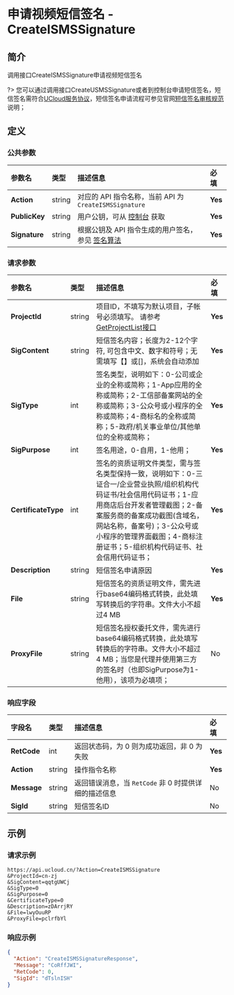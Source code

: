 # 申请视频短信签名 - CreateISMSSignature

## 简介

调用接口CreateISMSSignature申请视频短信签名

?> 您可以通过调用接口CreateUSMSSignature或者到控制台申请短信签名，短信签名需符合[UCloud服务协议](https://docs.ucloud.cn/management_monitor/usms/introduction/service_level)，短信签名申请流程可参见官网[短信签名审核规范](https://docs.ucloud.cn/management_monitor/usms/introduction/2005/2103)说明；







## 定义

### 公共参数

| 参数名 | 类型 | 描述信息 | 必填 |
|:---|:---|:---|:---|
| **Action**     | string  | 对应的 API 指令名称，当前 API 为 `CreateISMSSignature`                        | **Yes** |
| **PublicKey**  | string  | 用户公钥，可从 [控制台](https://console.ucloud.cn/uapi/apikey) 获取                                             | **Yes** |
| **Signature**  | string  | 根据公钥及 API 指令生成的用户签名，参见 [签名算法](api/summary/signature.md)  | **Yes** |

### 请求参数

| 参数名 | 类型 | 描述信息 | 必填 |
|:---|:---|:---|:---|
| **ProjectId** | string | 项目ID，不填写为默认项目，子帐号必须填写。 请参考[GetProjectList接口](https://docs.ucloud.cn/api/summary/get_project_list) |**Yes**|
| **SigContent** | string | 短信签名内容；长度为2-12个字符, 可包含中文、数字和符号；无需填写【】或[]，系统会自动添加 |**Yes**|
| **SigType** | int | 签名类型，说明如下：0-公司或企业的全称或简称；1-App应用的全称或简称；2-工信部备案网站的全称或简称；3-公众号或小程序的全称或简称；4-商标名的全称或简称；5-政府/机关事业单位/其他单位的全称或简称； |**Yes**|
| **SigPurpose** | int | 签名用途，0-自用，1-他用； |**Yes**|
| **CertificateType** | int | 签名的资质证明文件类型，需与签名类型保持一致，说明如下：0-三证合一/企业营业执照/组织机构代码证书/社会信用代码证书；1-应用商店后台开发者管理截图；2-备案服务商的备案成功截图(含域名，网站名称，备案号)；3-公众号或小程序的管理界面截图；4-商标注册证书；5-组织机构代码证书、社会信用代码证书； |**Yes**|
| **Description** | string | 短信签名申请原因 |**Yes**|
| **File** | string | 短信签名的资质证明文件，需先进行base64编码格式转换，此处填写转换后的字符串。文件大小不超过4 MB |**Yes**|
| **ProxyFile** | string | 短信签名授权委托文件，需先进行base64编码格式转换，此处填写转换后的字符串。文件大小不超过4 MB；当您是代理并使用第三方的签名时（也即SigPurpose为1-他用），该项为必填项； |No|

### 响应字段

| 字段名 | 类型 | 描述信息 | 必填 |
|:---|:---|:---|:---|
| **RetCode** | int | 返回状态码，为 0 则为成功返回，非 0 为失败 |**Yes**|
| **Action** | string | 操作指令名称 |**Yes**|
| **Message** | string | 返回错误消息，当 `RetCode` 非 0 时提供详细的描述信息 |No|
| **SigId** | string | 短信签名ID |No|




## 示例

### 请求示例
    
```
https://api.ucloud.cn/?Action=CreateISMSSignature
&ProjectId=cn-zj
&SigContent=qqtgUWCj
&SigType=0
&SigPurpose=0
&CertificateType=0
&Description=zDArrjRY
&File=lwyOuuRP
&ProxyFile=pclrfbYl
```

### 响应示例
    
```json
{
  "Action": "CreateISMSSignatureResponse",
  "Message": "CoRffJWI",
  "RetCode": 0,
  "SigId": "dTslnISH"
}
```





